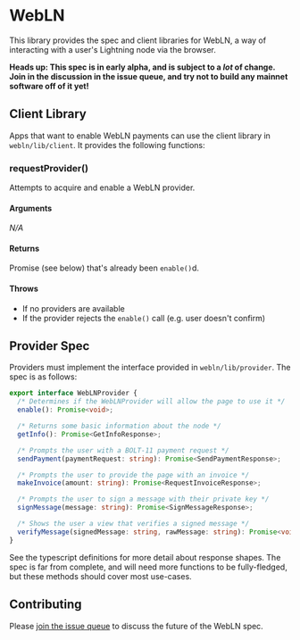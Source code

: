 # WebLN

This library provides the spec and client libraries for WebLN, a way of
interacting with a user's Lightning node via the browser.

**Heads up: This spec is in early alpha, and is subject to a _lot_ of change.
Join in the discussion in the issue queue, and try not to build any mainnet
software off of it yet!**



## Client Library

Apps that want to enable WebLN payments can use the client library in
`webln/lib/client`. It provides the following functions:

### requestProvider()

Attempts to acquire and enable a WebLN provider.

#### Arguments

_N/A_

#### Returns

Promise<WebLNProvider> (see below) that's already been `enable()`d.

#### Throws

* If no providers are available
* If the provider rejects the `enable()` call (e.g. user doesn't confirm)



## Provider Spec

Providers must implement the interface provided in `webln/lib/provider`.
The spec is as follows:

```.ts
export interface WebLNProvider {
  /* Determines if the WebLNProvider will allow the page to use it */
  enable(): Promise<void>;

  /* Returns some basic information about the node */
  getInfo(): Promise<GetInfoResponse>;

  /* Prompts the user with a BOLT-11 payment request */
  sendPayment(paymentRequest: string): Promise<SendPaymentResponse>;

  /* Prompts the user to provide the page with an invoice */
  makeInvoice(amount: string): Promise<RequestInvoiceResponse>;

  /* Prompts the user to sign a message with their private key */
  signMessage(message: string): Promise<SignMessageResponse>;

  /* Shows the user a view that verifies a signed message */
  verifyMessage(signedMessage: string, rawMessage: string): Promise<void>;
}
```

See the typescript definitions for more detail about response shapes. The spec
is far from complete, and will need more functions to be fully-fledged, but
these methods should cover most use-cases.


## Contributing

Please [join the issue queue](https://github.com/wbobeirne/webln/issues) to
discuss the future of the WebLN spec.